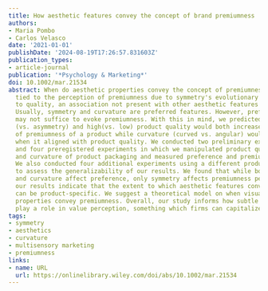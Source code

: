 ```yaml
---
title: How aesthetic features convey the concept of brand premiumness
authors:
- Maria Pombo
- Carlos Velasco
date: '2021-01-01'
publishDate: '2024-08-19T17:26:57.831603Z'
publication_types:
- article-journal
publication: '*Psychology & Marketing*'
doi: 10.1002/mar.21534
abstract: When do aesthetic properties convey the concept of premiumness? Is symmetry
  tied to the perception of premiumness due to symmetry's evolutionary association
  to quality, an association not present with other aesthetic features like curvature?
  Usually, symmetry and curvature are preferred features. However, preference itself
  may not suffice to evoke premiumness. With this in mind, we predicted that symmetry
  (vs. asymmetry) and high(vs. low) product quality would both increase the perception
  of premiumness of a product while curvature (curved vs. angular) would only do so
  when it aligned with product quality. We conducted two preliminary exploratory experiments
  and four preregistered experiments in which we manipulated product quality, symmetry,
  and curvature of product packaging and measured preference and premiumness perception.
  We also conducted four additional experiments using a different product category
  to assess the generalizability of our results. We found that while both symmetry
  and curvature affect preference, only symmetry affects premiumness perception. Importantly,
  our results indicate that the extent to which aesthetic features convey brand premiumness
  can be product-specific. We suggest a theoretical model on when visual aesthetic
  properties convey premiumness. Overall, our study informs how subtle aesthetic elements
  play a role in value perception, something which firms can capitalize on.
tags:
- symmetry
- aesthetics
- curvature
- multisensory marketing
- premiumness
links:
- name: URL
  url: https://onlinelibrary.wiley.com/doi/abs/10.1002/mar.21534
---
```


